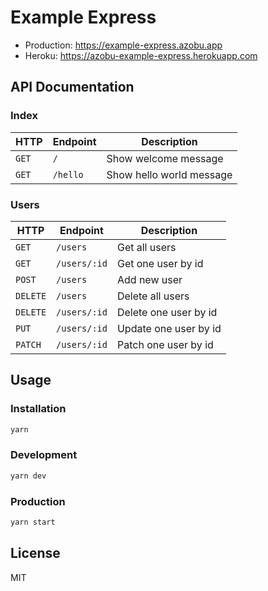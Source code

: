 # Example Express

- Production: https://example-express.azobu.app
- Heroku: https://azobu-example-express.herokuapp.com

## API Documentation

### Index

| HTTP  | Endpoint | Description              |
| ----- | -------- | ------------------------ |
| `GET` | `/`      | Show welcome message     |
| `GET` | `/hello` | Show hello world message |

### Users

| HTTP     | Endpoint     | Description           |
| -------- | ------------ | --------------------- |
| `GET`    | `/users`     | Get all users         |
| `GET`    | `/users/:id` | Get one user by id    |
| `POST`   | `/users`     | Add new user          |
| `DELETE` | `/users`     | Delete all users      |
| `DELETE` | `/users/:id` | Delete one user by id |
| `PUT`    | `/users/:id` | Update one user by id |
| `PATCH`  | `/users/:id` | Patch one user by id  |

## Usage

### Installation

```sh
yarn
```

### Development

```sh
yarn dev
```

### Production

```sh
yarn start
```

## License

MIT
